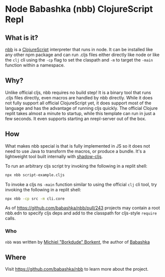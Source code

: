 # Node Babashka (nbb) ClojureScript Repl

## What is it?

[nbb](https://github.com/babashka/nbb) is a [ClojureScript](https://clojurescript.org/) interpreter that runs in node. It can be installed like any other npm package and can run .cljs files either directly like node or like the `clj` cli using the `-cp` flag to set the claspath and `-m` to target the `-main` function within a namespace.

## Why?

Unlike official cljs, nbb requires no build step! It is a binary tool that runs .cljs files directly, even macros are handled by nbb directly. While it does not fully support all official ClojureScript yet, it does support most of the language and has the advantage of running cljs quickly. The official Clojure replit takes almost a minute to startup, while this template can run in just a few seconds. It even supports starting an nrepl-server out of the box.

## How

What makes nbb special is that is fully implemented in JS so it does not need to use Java to transform the macros, or produce a bundle. It's a lightweight tool built internally with [shadow-cljs](https://github.com/thheller/shadow-cljs).

To run an arbitrary cljs script try invoking the following in a replit shell:

```sh
npx nbb script-example.cljs
```

To invoke a cljs ns `-main` function similar to using the official `clj` cli tool, try invoking the following in a replit shell:

```sh
npx nbb -cp src -m cli.core
```

As of https://github.com/babashka/nbb/pull/243 projects may contain a root nbb.edn to specify cljs deps and add to the classpath for cljs-style `require` calls.

### Who

`nbb` was written by [Michiel "Borkdude" Borkent](https://github.com/borkdude), the author of [Babashka](https://github.com/babashka/babashka)

## Where

Visit https://github.com/babashka/nbb to learn more about the project.